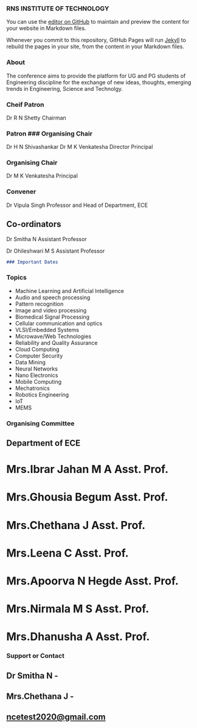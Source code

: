 ### RNS INSTITUTE OF TECHNOLOGY

You can use the [editor on GitHub](https://github.com/AishwaryaKaranth/jekyll-demo/edit/master/README.md) to maintain and preview the content for your website in Markdown files.

Whenever you commit to this repository, GitHub Pages will run [Jekyll](https://jekyllrb.com/) to rebuild the pages in your site, from the content in your Markdown files.

### About

The conference aims to provide the platform for UG and PG students of Engineering discipline for the exchange of new ideas, thoughts, emerging trends in Engineering, Science and Technolgy.



### Cheif Patron
 Dr R N Shetty
 Chairman

### Patron                             ### Organising Chair
 Dr H N Shivashankar                   Dr M K Venkatesha
 Director                              Principal

### Organising Chair
 Dr M K Venkatesha
 Principal

### Convener
 Dr Vipula Singh
 Professor and Head of Department, ECE

## Co-ordinators
 Dr Smitha N
 Assistant Professor

 Dr Ohileshwari M S
 Assistant Professor


```markdown
### Important Dates

```


### Topics 
- Machine Learning and Artificial Intelligence
- Audio and speech processing
- Pattern recognition
- Image and video processing
- Biomedical Signal Processing
- Cellular communication and optics
- VLSI/Embedded Systems
- Microwave/Web Technologies
- Reliability and Quality Assurance
- Cloud Computing
- Computer Security
- Data Mining
- Neural Networks
- Nano Electronics
- Mobile Computing
- Mechatronics
- Robotics Engineering
- IoT
- MEMS



### Organising Committee
## Department of ECE
# Mrs.Ibrar Jahan M A          Asst. Prof.
# Mrs.Ghousia Begum            Asst. Prof.
# Mrs.Chethana J               Asst. Prof.
# Mrs.Leena C                  Asst. Prof.
# Mrs.Apoorva N Hegde          Asst. Prof.
# Mrs.Nirmala M S              Asst. Prof.
# Mrs.Dhanusha A               Asst. Prof.



### Support or Contact
## Dr Smitha N         -
## Mrs.Chethana J      -
## ncetest2020@gmail.com
